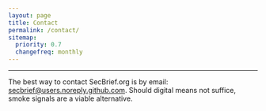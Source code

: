 ```yaml
---
layout: page
title: Contact
permalink: /contact/
sitemap:
  priority: 0.7
  changefreq: monthly
---
```


<hr>

The best way to contact SecBrief.org is by email: secbrief@users.noreply.github.com. Should digital means not suffice, smoke signals are a viable alternative.
